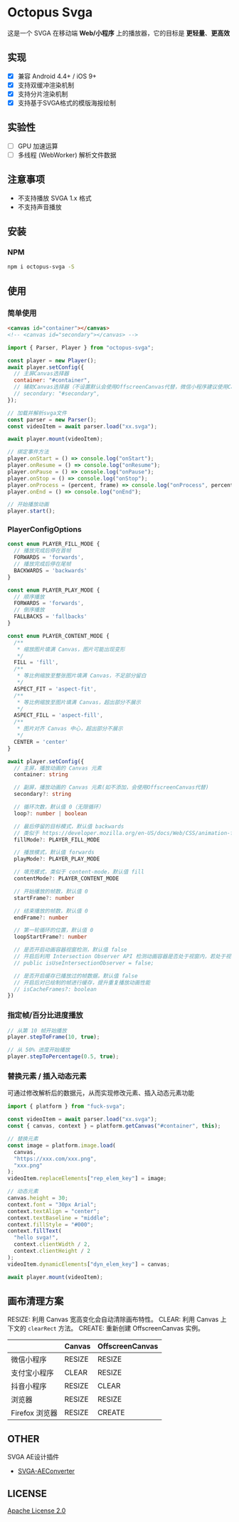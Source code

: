 # Octopus Svga

这是一个 SVGA 在移动端 **Web/小程序** 上的播放器，它的目标是 **更轻量**、**更高效**

## 实现

- [x] 兼容 Android 4.4+ / iOS 9+
- [x] 支持双缓冲渲染机制
- [x] 支持分片渲染机制
- [x] 支持基于SVGA格式的模版海报绘制

## 实验性

- [ ] GPU 加速运算
- [ ] 多线程 (WebWorker) 解析文件数据

## 注意事项

- 不支持播放 SVGA 1.x 格式
- 不支持声音播放

## 安装

### NPM

```sh
npm i octopus-svga -S
```

## 使用

### 简单使用

```html
<canvas id="container"></canvas>
<!-- <canvas id="secondary"></canvas> -->
```

```js
import { Parser, Player } from "octopus-svga";

const player = new Player();
await player.setConfig({
  // 主屏Canvas选择器
  container: "#container",
  // 辅助Canvas选择器（不设置默认会使用OffscreenCanvas代替，微信小程序建议使用Canvas作为辅助渲染屏）
  // secondary: "#secondary",
});

// 加载并解析svga文件
const parser = new Parser();
const videoItem = await parser.load("xx.svga");

await player.mount(videoItem);

// 绑定事件方法
player.onStart = () => console.log("onStart");
player.onResume = () => console.log("onResume");
player.onPause = () => console.log("onPause");
player.onStop = () => console.log("onStop");
player.onProcess = (percent, frame) => console.log("onProcess", percent, frame);
player.onEnd = () => console.log("onEnd");

// 开始播放动画
player.start();
```

### PlayerConfigOptions

```ts
const enum PLAYER_FILL_MODE {
  // 播放完成后停在首帧
  FORWARDS = 'forwards',
  // 播放完成后停在尾帧
  BACKWARDS = 'backwards'
}

const enum PLAYER_PLAY_MODE {
  // 顺序播放
  FORWARDS = 'forwards',
  // 倒序播放
  FALLBACKS = 'fallbacks'
}

const enum PLAYER_CONTENT_MODE {
  /**
   * 缩放图片填满 Canvas，图片可能出现变形
   */
  FILL = 'fill',
  /**
   * 等比例缩放至整张图片填满 Canvas，不足部分留白
   */
  ASPECT_FIT = 'aspect-fit',
  /**
   * 等比例缩放至图片填满 Canvas，超出部分不展示
   */
  ASPECT_FILL = 'aspect-fill',
  /**
   * 图片对齐 Canvas 中心，超出部分不展示
   */
  CENTER = 'center'
}

await player.setConfig({
  // 主屏，播放动画的 Canvas 元素
  container: string

  // 副屏，播放动画的 Canvas 元素(如不添加，会使用OffscreenCanvas代替)
  secondary?: string

  // 循环次数，默认值 0（无限循环）
  loop?: number | boolean

  // 最后停留的目标模式，默认值 backwards
  // 类似于 https://developer.mozilla.org/en-US/docs/Web/CSS/animation-fill-mode
  fillMode?: PLAYER_FILL_MODE

  // 播放模式，默认值 forwards
  playMode?: PLAYER_PLAY_MODE

  // 填充模式，类似于 content-mode，默认值 fill
  contentMode?: PLAYER_CONTENT_MODE

  // 开始播放的帧数，默认值 0
  startFrame?: number

  // 结束播放的帧数，默认值 0
  endFrame?: number

  // 第一轮循环的位置，默认值 0
  loopStartFrame?: number

  // 是否开启动画容器视窗检测，默认值 false
  // 开启后利用 Intersection Observer API 检测动画容器是否处于视窗内，若处于视窗外，停止描绘渲染帧避免造成资源消耗
  // public isUseIntersectionObserver = false;

  // 是否开启缓存已播放过的帧数据，默认值 false
  // 开启后对已绘制的帧进行缓存，提升重复播放动画性能
  // isCacheFrames?: boolean
})
```

### 指定帧/百分比进度播放

```js
// 从第 10 帧开始播放
player.stepToFrame(10, true);

// 从 50% 进度开始播放
player.stepToPercentage(0.5, true);
```

### 替换元素 / 插入动态元素

可通过修改解析后的数据元，从而实现修改元素、插入动态元素功能

```js
import { platform } from "fuck-svga";

const videoItem = await parser.load("xx.svga");
const { canvas, context } = platform.getCanvas("#container", this);

// 替换元素
const image = platform.image.load(
  canvas,
  "https://xxx.com/xxx.png",
  "xxx.png"
);
videoItem.replaceElements["rep_elem_key"] = image;

// 动态元素
canvas.height = 30;
context.font = "30px Arial";
context.textAlign = "center";
context.textBaseline = "middle";
context.fillStyle = "#000";
context.fillText(
  "hello svga!",
  context.clientWidth / 2,
  context.clientHeight / 2
);
videoItem.dynamicElements["dyn_elem_key"] = canvas;

await player.mount(videoItem);
```

## 画布清理方案

RESIZE: 利用 Canvas 宽高变化会自动清除画布特性。
CLEAR: 利用 Canvas 上下文的 `clearRect` 方法。
CREATE: 重新创建 OffscreenCanvas 实例。

|                | Canvas | OffscreenCanvas |
| -------------- | ------ | --------------- |
| 微信小程序     | RESIZE | RESIZE          |
| 支付宝小程序   | CLEAR  | RESIZE          |
| 抖音小程序     | RESIZE | CLEAR           |
| 浏览器         | RESIZE | RESIZE          |
| Firefox 浏览器 | RESIZE | CREATE          |

<!-- ## 画布交换方案 -->

<!-- DRAW: 使用 `drawImage` 实现双缓存之间的数据交换。 -->
<!-- PUT: 使用 `putImageData` 实现双缓存之间的数据交换。 -->

<!-- |              | Canvas        | OffscreenCanvas | -->
<!-- | ------------ | ------------- | --------------- | -->
<!-- | 微信小程序   | DRAW          | PUT             | -->
<!-- | 支付宝小程序 | PUT(iOS)/DRAW | DRAW            | -->
<!-- | 抖音小程序   | PUT           | DRAW            | -->
<!-- | 浏览器       | DRAW          | DRAW            | -->

<!-- PS: **选择哪种数据交换方案是出于对当前平台支持的能力以及性能考量做出的决定。** -->

## OTHER

SVGA AE设计插件

- [SVGA-AEConverter](https://github.com/abcxo/SVGA-AEConverter)

## LICENSE

[Apache License 2.0](./LICENSE)
